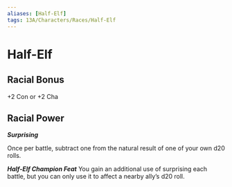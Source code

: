 ```yaml
---
aliases: [Half-Elf]
tags: 13A/Characters/Races/Half-Elf
---
```

# Half-Elf

## Racial Bonus

+2 Con or +2 Cha

## Racial Power

*__Surprising__*

Once per battle, subtract one from the natural result of one of your own d20 rolls.

*__Half-Elf Champion Feat__*
You gain an additional use of surprising each battle, but you can only use it to affect a nearby ally’s d20 roll.
